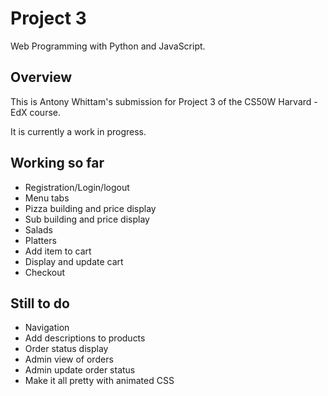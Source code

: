 # Project 3

Web Programming with Python and JavaScript.

## Overview
This is Antony Whittam's submission for Project 3 of the CS50W Harvard - EdX course.

It is currently a work in progress.

## Working so far
* Registration/Login/logout
* Menu tabs
* Pizza building and price display
* Sub building and price display
* Salads
* Platters
* Add item to cart
* Display and update cart
* Checkout

## Still to do
* Navigation
* Add descriptions to products
* Order status display
* Admin view of orders
* Admin update order status
* Make it all pretty with animated CSS
